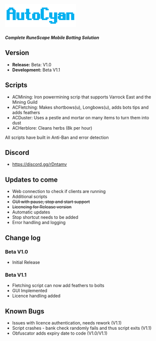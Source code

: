 # ![AutoCyanLogo](/images/logo.PNG)
_**Complete RuneScape Mobile Botting Solution**_



## Version
- **Release:** Beta: V1.0
- **Development:** Beta V1.1

## Scripts
- ACMining: Iron powermining scrip that supports Varrock East and the Mining Guild
- ACFletching: Makes shortbows(u), Longbows(u), adds bots tips and adds feathers
- ACDuster: Uses a pestle and mortar on many items to turn them into dust
- ACHerblore: Cleans herbs (8k per hour)

All scripts have built in Anti-Ban and error detection

## Discord 
- https://discord.gg/rDntamv

## Updates to come
- Web connection to check if clients are running
- Additional scripts
- ~~GUI with pause, stop and start support~~
- ~~Licencing for Release version~~
- Automatic updates
- Stop shortcut needs to be added
- Error handling and logging

## Change log
### Beta V1.0
 - Initial Release
### Beta V1.1
- Fletching script can now add feathers to bolts
- GUI Implemented
- Licence handling added

## Known Bugs
- Issues with licence authentication, needs rework (V1.1)
- Script crashes - bank check randomly fails and thus script exits (V1.1)
- Obfuscator adds expiry date to code (V1.0/V1.1) 
